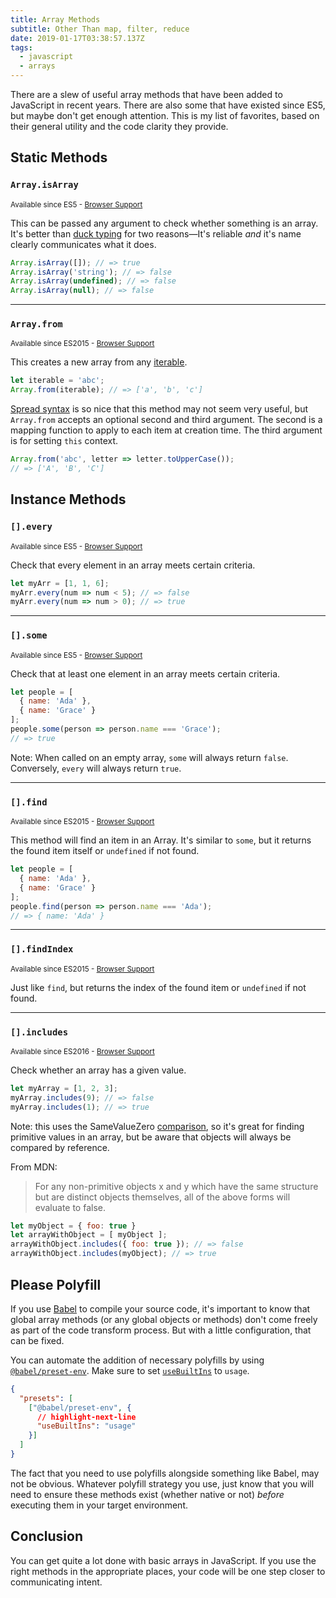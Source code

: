 ```yaml
---
title: Array Methods
subtitle: Other Than map, filter, reduce
date: 2019-01-17T03:38:57.137Z
tags:
  - javascript
  - arrays
---
```


There are a slew of useful array methods that have been added to JavaScript in recent years. There are also some that have existed since ES5, but maybe don't get enough attention. This is my list of favorites, based on their general utility and the code clarity they provide.

## Static Methods

### `Array.isArray`
<small>Available since ES5 - [Browser Support](https://developer.mozilla.org/en-US/docs/Web/JavaScript/Reference/Global_Objects/Array/isArray#Browser_compatibility)</small>

This can be passed any argument to check whether something is an array. It's better than [duck typing](https://en.wikipedia.org/wiki/Duck_typing) for two reasons&mdash;It's reliable _and_ it's name clearly communicates what it does.

```js
Array.isArray([]); // => true
Array.isArray('string'); // => false
Array.isArray(undefined); // => false
Array.isArray(null); // => false
```

---

### `Array.from`
<small>Available since ES2015 - [Browser Support](https://developer.mozilla.org/en-US/docs/Web/JavaScript/Reference/Global_Objects/Array/from#Browser_compatibility)</small>

This creates a new array from any [iterable](https://developer.mozilla.org/en-US/docs/Web/JavaScript/Reference/Iteration_protocols#The_iterable_protocol).

```js
let iterable = 'abc';
Array.from(iterable); // => ['a', 'b', 'c']
```

[Spread syntax](https://developer.mozilla.org/en-US/docs/Web/JavaScript/Reference/Operators/Spread_syntax) is so nice that this method may not seem very useful, but `Array.from` accepts an optional second and third argument. The second is a mapping function to apply to each item at creation time. The third argument is for setting `this` context.

```js
Array.from('abc', letter => letter.toUpperCase());
// => ['A', 'B', 'C']
```

## Instance Methods

### `[].every`
<small>Available since ES5 - [Browser Support](https://developer.mozilla.org/en-US/docs/Web/JavaScript/Reference/Global_Objects/Array/every#Browser_compatibility)</small>

Check that every element in an array meets certain criteria.

```js
let myArr = [1, 1, 6];
myArr.every(num => num < 5); // => false
myArr.every(num => num > 0); // => true
```

---

### `[].some`
<small>Available since ES5 - [Browser Support](https://developer.mozilla.org/en-US/docs/Web/JavaScript/Reference/Global_Objects/Array/some#Browser_compatibility)</small>

Check that at least one element in an array meets certain criteria.

```js
let people = [
  { name: 'Ada' },
  { name: 'Grace' }
];
people.some(person => person.name === 'Grace');
// => true
```

Note: When called on an empty array, `some` will always return `false`. Conversely, `every` will always return `true`.

---

### `[].find`
<small>Available since ES2015 - [Browser Support](https://developer.mozilla.org/en-US/docs/Web/JavaScript/Reference/Global_Objects/Array/find#Browser_compatibility)</small>

This method will find an item in an Array. It's similar to `some`, but it returns the found item itself or `undefined` if not found.

```js
let people = [
  { name: 'Ada' },
  { name: 'Grace' }
];
people.find(person => person.name === 'Ada');
// => { name: 'Ada' }
```

---

### `[].findIndex`
<small>Available since ES2015 - [Browser Support](https://developer.mozilla.org/en-US/docs/Web/JavaScript/Reference/Global_Objects/Array/findIndex#Browser_compatibility)</small>

Just like `find`, but returns the index of the found item or `undefined` if not found.

---

### `[].includes`
<small>Available since ES2016 - [Browser Support](https://developer.mozilla.org/en-US/docs/Web/JavaScript/Reference/Global_Objects/Array/includes#Browser_compatibility)</small>

Check whether an array has a given value.

```js
let myArray = [1, 2, 3];
myArray.includes(9); // => false
myArray.includes(1); // => true
```

Note: this uses the SameValueZero [comparison](https://developer.mozilla.org/en-US/docs/Web/JavaScript/Equality_comparisons_and_sameness), so it's great for finding primitive values in an array, but be aware that objects will always be compared by reference.

From MDN:
> For any non-primitive objects x and y which have the same structure but are distinct objects themselves, all of the above forms will evaluate to false.

```js
let myObject = { foo: true }
let arrayWithObject = [ myObject ];
arrayWithObject.includes({ foo: true }); // => false
arrayWithObject.includes(myObject); // => true
```

## Please Polyfill
If you use [Babel](https://babeljs.io/) to compile your source code, it's important to know that global array methods (or any global objects or methods) don't come freely as part of the code transform process. But with a little configuration, that can be fixed.

You can automate the addition of necessary polyfills by using [`@babel/preset-env`](https://babeljs.io/docs/en/babel-preset-env). Make sure to set [`useBuiltIns`](https://babeljs.io/docs/en/babel-preset-env#usebuiltins) to `usage`.

<!-- .babelrc -->
```json
{
  "presets": [
    ["@babel/preset-env", {
      // highlight-next-line
      "useBuiltIns": "usage"
    }]
  ]
}
```

The fact that you need to use polyfills alongside something like Babel, may not be obvious. Whatever polyfill strategy you use, just know that you will need to ensure these methods exist (whether native or not) _before_ executing them in your target environment.

## Conclusion
You can get quite a lot done with basic arrays in JavaScript. If you use the right methods in the appropriate places, your code will be one step closer to communicating intent.
